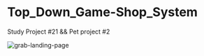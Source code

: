# Top_Down_Game-Shop_System
Study Project #21 &amp;&amp; Pet project #2


![grab-landing-page](https://github.com/Alex21Sav/Top_Down_Game-Shop_System/blob/main/ScreenGif.gif)
